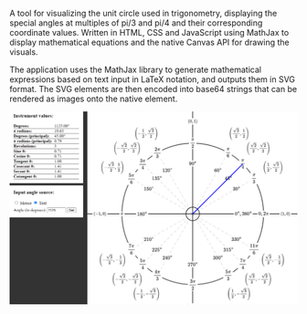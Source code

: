 A tool for visualizing the unit circle used in trigonometry, displaying the special angles at multiples of pi/3 and pi/4 and their corresponding coordinate values. Written in HTML, CSS and JavaScript using MathJax to display mathematical equations and the native Canvas API for drawing the visuals.

The application uses the MathJax library to generate mathematical expressions based on text input in LaTeX notation, and outputs them in SVG format. The SVG elements are then encoded into base64 strings that can be rendered as images onto the native <canvas> element.

![Example 1](screenshot.png)
